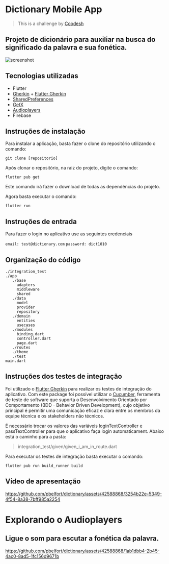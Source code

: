 # Dictionary Mobile App

> This is a challenge by [Coodesh](https://coodesh.com/)

## Projeto de dicionário para auxiliar na busca do significado da palavra e sua fonética.

![screenshot](https://github.com/pbelfort/dictionary/assets/42588868/ca201930-8f42-4982-aa74-45305a5491be)

## Tecnologias utilizadas

- Flutter
- [Gherkin](https://medium.com/brasilflutter/flutter-gherkin-criando-automa%C3%A7%C3%B5es-de-teste-de-uma-forma-mais-simples-43f9da4f47e5) + [Flutter Gherkin](https://pub.dev/packages/flutter_gherkin)
- [SharedPreferences](https://pub.dev/packages/shared_preferences)
- [GetX](https://pub.dev/packages/get)
- [Audioplayers](https://pub.dev/packages/audioplayers)
- Firebase

## Instruções de instalação

Para instalar a aplicação, basta fazer o clone do repositório utilizando o comando:

```git clone [repositorio]```

Após clonar o repositório, na raiz do projeto, digite o comando:

```flutter pub get```

Este comando irá fazer o download de todas as dependências do projeto.

Agora basta executar o comando:

```flutter run```

## Instruções de entrada

Para fazer o login no aplicativo use as seguintes credenciais

```email: test@dictionary.com```
```password: dict1010```

## Organização do código

```
./integration_test
./app
   ./base
	 adapters
	 middleware
	 shared
   ./data
	 model
	 provider
	 repository
   ./domain
	 entities
	 usecases
   ./modules
	 binding.dart
	 controller.dart
	 page.dart
   ./routes
   ./theme
   ./test   
main.dart
```

## Instruções dos testes de integração

Foi utilizado o [Flutter Gherkin](https://pub.dev/packages/flutter_gherkin) para realizar os testes de integração do aplicativo. Com este package foi possível utilizar o [Cucumber](https://cucumber.io/docs/cucumber/), ferramenta de teste de software que suporta o Desenvolvimento Orientado por Comportamento (BDD - Behavior Driven Development), cujo objetivo principal é permitir uma comunicação eficaz e clara entre os membros da equipe técnica e os stakeholders não técnicos.

É necessário trocar os valores das variáveis loginTextController e passTextController para que o aplicativo faça login automaticament. Abaixo está o caminho para a pasta:

> integration_test/given/given_i_am_in_route.dart

Para executar os testes de integração basta executar o comando:

```flutter pub run build_runner build```

## Vídeo de apresentação

https://github.com/pbelfort/dictionary/assets/42588868/3254b22e-5349-4f54-8a38-7bff985a2254

# Explorando o Audioplayers
## Ligue o som para escutar a fonética da palavra.

https://github.com/pbelfort/dictionary/assets/42588868/1ab1dbb4-2b45-4ac0-8ad5-1fc156d9671b
